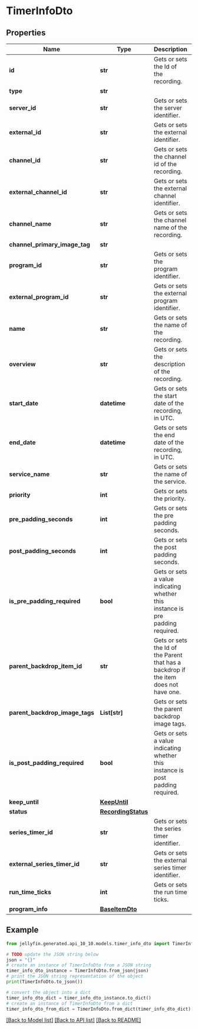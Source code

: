 # TimerInfoDto


## Properties

Name | Type | Description | Notes
------------ | ------------- | ------------- | -------------
**id** | **str** | Gets or sets the Id of the recording. | [optional] 
**type** | **str** |  | [optional] 
**server_id** | **str** | Gets or sets the server identifier. | [optional] 
**external_id** | **str** | Gets or sets the external identifier. | [optional] 
**channel_id** | **str** | Gets or sets the channel id of the recording. | [optional] 
**external_channel_id** | **str** | Gets or sets the external channel identifier. | [optional] 
**channel_name** | **str** | Gets or sets the channel name of the recording. | [optional] 
**channel_primary_image_tag** | **str** |  | [optional] 
**program_id** | **str** | Gets or sets the program identifier. | [optional] 
**external_program_id** | **str** | Gets or sets the external program identifier. | [optional] 
**name** | **str** | Gets or sets the name of the recording. | [optional] 
**overview** | **str** | Gets or sets the description of the recording. | [optional] 
**start_date** | **datetime** | Gets or sets the start date of the recording, in UTC. | [optional] 
**end_date** | **datetime** | Gets or sets the end date of the recording, in UTC. | [optional] 
**service_name** | **str** | Gets or sets the name of the service. | [optional] 
**priority** | **int** | Gets or sets the priority. | [optional] 
**pre_padding_seconds** | **int** | Gets or sets the pre padding seconds. | [optional] 
**post_padding_seconds** | **int** | Gets or sets the post padding seconds. | [optional] 
**is_pre_padding_required** | **bool** | Gets or sets a value indicating whether this instance is pre padding required. | [optional] 
**parent_backdrop_item_id** | **str** | Gets or sets the Id of the Parent that has a backdrop if the item does not have one. | [optional] 
**parent_backdrop_image_tags** | **List[str]** | Gets or sets the parent backdrop image tags. | [optional] 
**is_post_padding_required** | **bool** | Gets or sets a value indicating whether this instance is post padding required. | [optional] 
**keep_until** | [**KeepUntil**](KeepUntil.md) |  | [optional] 
**status** | [**RecordingStatus**](RecordingStatus.md) |  | [optional] 
**series_timer_id** | **str** | Gets or sets the series timer identifier. | [optional] 
**external_series_timer_id** | **str** | Gets or sets the external series timer identifier. | [optional] 
**run_time_ticks** | **int** | Gets or sets the run time ticks. | [optional] 
**program_info** | [**BaseItemDto**](BaseItemDto.md) |  | [optional] 

## Example

```python
from jellyfin.generated.api_10_10.models.timer_info_dto import TimerInfoDto

# TODO update the JSON string below
json = "{}"
# create an instance of TimerInfoDto from a JSON string
timer_info_dto_instance = TimerInfoDto.from_json(json)
# print the JSON string representation of the object
print(TimerInfoDto.to_json())

# convert the object into a dict
timer_info_dto_dict = timer_info_dto_instance.to_dict()
# create an instance of TimerInfoDto from a dict
timer_info_dto_from_dict = TimerInfoDto.from_dict(timer_info_dto_dict)
```
[[Back to Model list]](../README.md#documentation-for-models) [[Back to API list]](../README.md#documentation-for-api-endpoints) [[Back to README]](../README.md)


